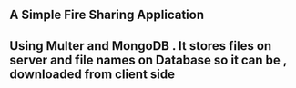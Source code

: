 ## A Simple Fire Sharing Application 
## Using Multer and MongoDB . It stores files on server and file names on Database so it can be ,  downloaded from client side   
